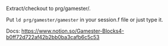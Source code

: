 Extract/checkout to prg/gamester/.

Put `ld prg/gamester/gamester` in your session.f file or just type it.

Docs:
https://www.notion.so/Gamester-Blocks4-b0ff72d722af42b2bb0ba3cafb6c5c53

